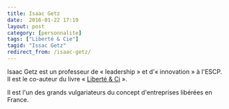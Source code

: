 ```yaml
---
title: Isaac Getz
date:  2016-01-22 17:19
layout: post
category: [personnalite]
tags: ["Liberté & Cie"]
tagid: "Issac Getz"
redirect_from: /isaac-getz/
---
```


Isaac Getz est un professeur de « leadership » et d'« innovation » à l'ESCP. Il est le co-auteur du livre « [Liberté & Ci](/livre/2016/01/18/liberte-et-compagnie-isaac-getz/) ».

Il est l'un des grands vulgariateurs du concept d'entreprises libérées en France.
